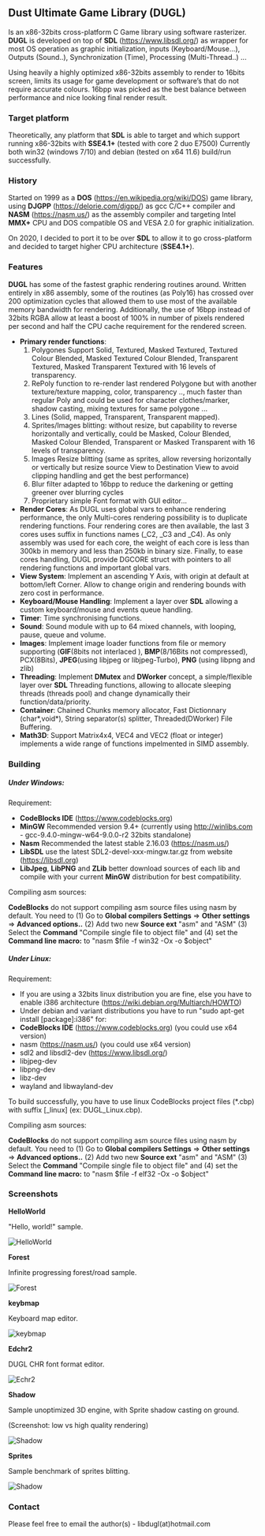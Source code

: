 ## Dust Ultimate Game Library (DUGL)
Is an x86-32bits cross-platform C Game library using software rasterizer.
**DUGL** is developed on top of **SDL** (https://www.libsdl.org/) as wrapper for most OS operation as graphic initialization, inputs (Keyboard/Mouse...), Outputs (Sound..), Synchronization (Time), Processing (Multi-Thread..) ...

Using heavily a highly optimized x86-32bits assembly to render to 16bits screen, limits its usage for game development or software’s that do not require accurate colours. 16bpp was picked as the best balance between performance and nice looking final render result.

### Target platform ###

Theoretically, any platform that **SDL** is able to target and which support running x86-32bits with **SSE4.1+**  (tested with core 2 duo E7500)
Currently both win32 (windows 7/10) and debian (tested on x64 11.6) build/run successfully.

### History ###

Started on 1999 as a **DOS** (https://en.wikipedia.org/wiki/DOS) game library, using **DJGPP** (https://delorie.com/djgpp/) as gcc C/C++ compiler and **NASM** (https://nasm.us/) as the assembly compiler and targeting Intel **MMX+** CPU and DOS compatible OS and VESA 2.0 for graphic initialization.

On 2020, I decided to port it to be over **SDL** to allow it to go cross-platform and decided to target higher CPU architecture (**SSE4.1+**).

### Features ###

**DUGL** has some of the fastest graphic rendering routines around. Written entirely in x86 assembly, some of the routines (as Poly16) has crossed over 200 optimization cycles that allowed them to use most of the available memory bandwidth for rendering. Additionally, the use of 16bpp instead of 32bits RGBA allow at least a boost of 100% in number of pixels rendered per second and half the CPU cache requirement for the rendered screen.

* **Primary render functions**: 
  1. Polygones Support Solid, Textured, Masked Textured, Textured Colour Blended, Masked Textured Colour Blended, Transparent Textured, Masked Transparent Textured with 16 levels of transparency.
  2. RePoly function to re-render last rendered Polygone but with another texture/texture mapping, color, transparency .., much faster than regular Poly and could be used for character clothes/marker, shadow casting, mixing textures for same polygone ...
  3. Lines (Solid, mapped, Transparent, Transparent mapped).
  4. Sprites/Images blitting: without resize, but capability to reverse horizontally and vertically, could be Masked, Colour Blended, Masked Colour Blended, Transparent or Masked Transparent with 16 levels of transparency.
  5. Images Resize blitting (same as sprites, allow reversing horizontally or vertically but resize source View to Destination View to avoid clipping handling and get the best performance)
  6. Blur filter adapted to 16bpp to reduce the darkening or getting greener over blurring cycles
  7. Proprietary simple Font format with GUI editor...
* **Render Cores**: 
As DUGL uses global vars to enhance rendering performance, the only Multi-cores rendering possibility is to duplicate rendering functions. Four rendering cores are then available, the last 3 cores uses suffix in functions names (_C2, _C3 and _C4). As only assembly was used for each core, the weight of each core is less than 300kb in memory and less than 250kb in binary size. Finally, to ease cores handling, DUGL provide DGCORE struct with pointers to all rendering functions and important global vars.
* **View System**:
Implement an ascending Y Axis, with origin at default at bottom/left Corner. Allow to change origin and rendering bounds with zero cost in performance.
* **Keyboard/Mouse Handling**:
Implement a layer over **SDL** allowing a custom keyboard/mouse and events queue handling. 
* **Timer**: Time synchronising functions.
* **Sound**: Sound module with up to 64 mixed channels, with looping, pause, queue and volume.
* **Images**: Implement image loader functions from file or memory supporting (**GIF**(8bits not interlaced ), **BMP**(8/16Bits not compressed), PCX(8Bits), **JPEG**(using libjpeg or libjpeg-Turbo), **PNG** (using libpng and zlib)
* **Threading**: Implement **DMutex** and **DWorker** concept, a simple/flexible layer over **SDL** Threading functions, allowing to allocate sleeping threads (threads pool) and change dynamically their function/data/priority.
* **Container**: Chained Chunks memory allocator, Fast Dictionnary (char\*,void\*), String separator(s) splitter, Threaded(DWorker) File Buffering.
* **Math3D**: Support Matrix4x4, VEC4 and VEC2 (float or integer) implements a wide range of functions impelmented in SIMD assembly.

### Building ###
#####  Under Windows: #####
Requirement:

- **CodeBlocks IDE** (https://www.codeblocks.org)
- **MinGW** Recommended version 9.4+  (currently using http://winlibs.com - gcc-9.4.0-mingw-w64-9.0.0-r2 32bits standalone)
- **Nasm** Recommended the latest stable 2.16.03 (https://nasm.us/)
- **LibSDL** use the latest SDL2-devel-xxx-mingw.tar.gz from website (https://libsdl.org)
- **LibJpeg**, **LibPNG** and **ZLib** better download sources of each lib and compile with your current **MinGW** distribution for best compatibility.

Compiling asm sources:

**CodeBlocks** do not support compiling asm source files using nasm by default. 
You need to (1) Go to **Global compilers Settings** => **Other settings** => **Advanced options..** (2) Add two new **Source ext** "asm" and "ASM" (3) Select 
the **Command** "Compile single file to object file" and (4) set the **Command line macro:** to "nasm $file -f win32 -Ox -o $object"

#####  Under Linux: #####
Requirement:

- If you are using a 32bits linux distribution you are fine, else you have to enable i386 architecture (https://wiki.debian.org/Multiarch/HOWTO)
- Under debian and variant distributions you have to run "sudo apt-get install [package]:i386" for:
- **CodeBlocks IDE** (https://www.codeblocks.org) (you could use x64 version)
- nasm (https://nasm.us/) (you could use x64 version)
- sdl2 and libsdl2-dev (https://www.libsdl.org/)
- libjpeg-dev
- libpng-dev
- libz-dev
- wayland and libwayland-dev

To build successfully, you have to use linux CodeBlocks project files (*.cbp) with suffix [_linux] (ex: DUGL_Linux.cbp).

Compiling asm sources:

**CodeBlocks** do not support compiling asm source files using nasm by default. 
You need to (1) Go to **Global compilers Settings** => **Other settings** => **Advanced options..** (2) Add two new **Source ext** "asm" and "ASM" (3) Select the **Command** "Compile single file to object file" and (4) set the **Command line macro:** to "nasm $file -f elf32 -Ox -o $object"

### Screenshots ###

**HelloWorld**

"Hello, world!" sample.

![HelloWorld](https://github.com/FakhriFki77/DUGL/blob/main/Screenshots/HelloWorld.png)

**Forest**

Infinite progressing forest/road sample.

![Forest](https://github.com/FakhriFki77/DUGL/blob/main/Screenshots/forest.png)

**keybmap**

Keyboard map editor.

![keybmap](https://github.com/FakhriFki77/DUGL/blob/main/Screenshots/keybmap.png)

**Edchr2**

DUGL CHR font format editor.

![Echr2](https://github.com/FakhriFki77/DUGL/blob/main/Screenshots/Edchr2.png)

**Shadow**

Sample unoptimized 3D engine, with Sprite shadow casting on ground.

(Screenshot: low vs high quality rendering)

![Shadow](https://github.com/FakhriFki77/DUGL/blob/main/Screenshots/Shadow.png)

**Sprites**

Sample benchmark of sprites blitting.

![Shadow](https://github.com/FakhriFki77/DUGL/blob/main/Screenshots/Sprites.png)

### Contact ###

Please feel free to email the author(s) - libdugl(at)hotmail.com





 
